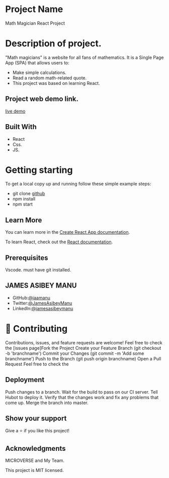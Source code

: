 # Project Name 
  Math Magician React Project

# Description of project.
"Math magicians" is a website for all fans of mathematics. It is a Single Page App (SPA) that allows users to:
- Make simple calculations.
- Read a random math-related quote.
- This project was based on learning React.

## Project web demo link.
[live demo](https://timely-sprite-6d1f1f.netlify.app)

## Built With 
- React
- Css. 
- JS.

# Getting starting 
To get a local copy up and running follow these simple example steps:

- git clone [github](https://github.com/jaamanu/maths-magician)
- npm install
- npm start

## Learn More

You can learn more in the [Create React App documentation](https://facebook.github.io/create-react-app/docs/getting-started).

To learn React, check out the [React documentation](https://reactjs.org/).

## Prerequisites
 Vscode. 
 must have git installed.
   

## JAMES ASIBEY MANU

- GitHub:[@jaamanu](https://github.com/jaamanu)
- Twitter:[@JamesAsibeyManu](https://twitter.com/JamesAsibeyManu)
- LinkedIn:[@jamesasibeymanu](https://www.linkedin.com/in/jamesasibeymanu)


# 🤝 Contributing
 Contributions, issues, and feature requests are welcome! Feel free to check the [issues page]Fork the Project Create your Feature Branch (git checkout -b 'branchname') Commit your Changes (git commit -m 'Add some branchname') Push to the Branch (git push origin branchname) Open a Pull Request Feel free to check the

 ## Deployment
  Push changes to a branch. Wait for the build to pass on our CI server. Tell Hubot to deploy it. Verify that the changes work and fix any problems that come up. Merge the branch into master.

## Show your support 
Give a ⭐️ if you like this project!

## Acknowledgments 
MICROVERSE and My Team.

This project is MIT licensed.
